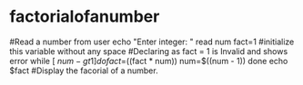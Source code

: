 # factorialofanumber


#Read a number from user
echo "Enter integer: "
read num
fact=1 #initialize this variable without any space
#Declaring as fact = 1 is Invalid and shows error
while [ $num -gt 1 ]
do
  fact=$((fact * num))
  num=$((num - 1))
done
echo $fact  #Display the facorial of a number.
